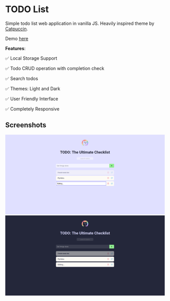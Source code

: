# TODO List
Simple todo list web application in vanilla JS. Heavily inspired theme by [Catpuccin](https://github.com/catppuccin/catppuccin).

Demo [here](https://sarjyantshrestha.github.io/todo-JS/)

**Features**:

 ✅ Local Storage Support

 ✅ Todo CRUD operation with completion check

 ✅ Search todos

 ✅ Themes: Light and Dark

 ✅ User Friendly Interface

 ✅ Completely Responsive

 ## Screenshots

![SS1](https://raw.githubusercontent.com/SarjyantShrestha/todo-JS/refs/heads/main/asset/ss/light.png)
![SS2](https://raw.githubusercontent.com/SarjyantShrestha/todo-JS/refs/heads/main/asset/ss/dark.png)

